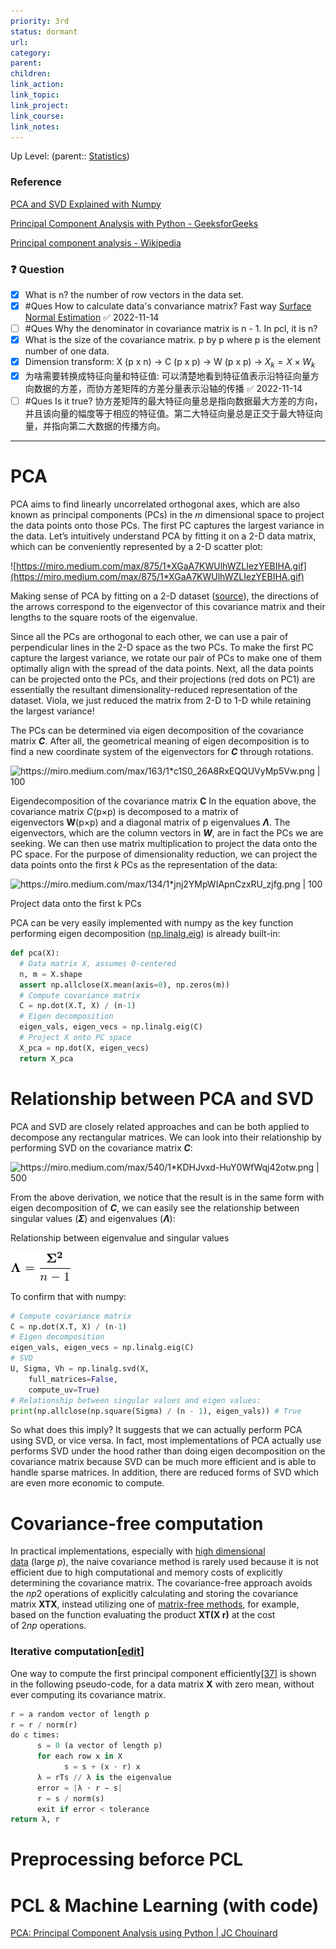 ```yaml
---
priority: 3rd
status: dormant
url: 
category: 
parent: 
children: 
link_action: 
link_topic: 
link_project: 
link_course: 
link_notes: 
---
```

Up Level: (parent:: [Statistics](Statistics.md))



### Reference

[PCA and SVD Explained with Numpy](https://towardsdatascience.com/pca-and-svd-explained-with-numpy-5d13b0d2a4d8)

[Principal Component Analysis with Python - GeeksforGeeks](https://www.geeksforgeeks.org/principal-component-analysis-with-python/)

[Principal component analysis - Wikipedia](https://en.wikipedia.org/wiki/Principal_component_analysis)

### ❓ Question

- [x]  What is n? the number of row vectors in the data set.
- [x] #Ques How to calculate data's convariance matrix? Fast way [Surface Normal Estimation](Point%20Cloud%20Processing.md#Surface%20Normal%20Estimation) ✅ 2022-11-14
- [ ] #Ques  Why the denominator in covariance matrix is n - 1. In pcl, it is n?
- [x]  What is the size of the covariance matrix. p by p where p is the element number of one data.
- [x]  Dimension transform: X (p x n) → C (p x p) → W (p x p) → $X_k=X\times W_k$
- [x] 为啥需要转换成特征向量和特征值: 可以清楚地看到特征值表示沿特征向量方向数据的方差，而协方差矩阵的方差分量表示沿轴的传播 ✅ 2022-11-14
- [ ] #Ques Is it true? 协方差矩阵的最大特征向量总是指向数据最大方差的方向，并且该向量的幅度等于相应的特征值。第二大特征向量总是正交于最大特征向量，并指向第二大数据的传播方向。

---

# PCA

PCA aims to find linearly uncorrelated orthogonal axes, which are also known as principal components (PCs) in the *m* dimensional space to project the data points onto those PCs. The first PC captures the largest variance in the data. Let’s intuitively understand PCA by fitting it on a 2-D data matrix, which can be conveniently represented by a 2-D scatter plot:

![https://miro.medium.com/max/875/1*XGaA7KWUlhWZLIezYEBIHA.gif](https://miro.medium.com/max/875/1*XGaA7KWUlhWZLIezYEBIHA.gif)

Making sense of PCA by fitting on a 2-D dataset ([source](https://stats.stackexchange.com/questions/2691/making-sense-of-principal-component-analysis-eigenvectors-eigenvalues)), the directions of the arrows correspond to the eigenvector of this covariance matrix and their lengths to the square roots of the eigenvalue. 

Since all the PCs are orthogonal to each other, we can use a pair of perpendicular lines in the 2-D space as the two PCs. To make the first PC capture the largest variance, we rotate our pair of PCs to make one of them optimally align with the spread of the data points. Next, all the data points can be projected onto the PCs, and their projections (red dots on PC1) are essentially the resultant dimensionality-reduced representation of the dataset. Viola, we just reduced the matrix from 2-D to 1-D while retaining the largest variance!

The PCs can be determined via eigen decomposition of the covariance matrix ***C***. After all, the geometrical meaning of eigen decomposition is to find a new coordinate system of the eigenvectors for ***C*** through rotations.

![https://miro.medium.com/max/163/1*c1S0_26A8RxEQQUVyMp5Vw.png | 100](https://miro.medium.com/max/163/1*c1S0_26A8RxEQQUVyMp5Vw.png)

Eigendecomposition of the covariance matrix **C** In the equation above, the covariance matrix *C*(p×p) is decomposed to a matrix of eigenvectors **W**(p×p) and a diagonal matrix of p eigenvalues ***Λ***. The eigenvectors, which are the column vectors in ***W***, are in fact the PCs we are seeking. We can then use matrix multiplication to project the data onto the PC space. For the purpose of dimensionality reduction, we can project the data points onto the first *k* PCs as the representation of the data:

![https://miro.medium.com/max/134/1*jnj2YMpWIApnCzxRU_zjfg.png | 100](https://miro.medium.com/max/134/1*jnj2YMpWIApnCzxRU_zjfg.png)

Project data onto the first k PCs

PCA can be very easily implemented with numpy as the key function performing eigen decomposition ([np.linalg.eig](https://docs.scipy.org/doc/numpy/reference/generated/numpy.linalg.eig.html)) is already built-in:

```python
def pca(X):
  # Data matrix X, assumes 0-centered
  n, m = X.shape
  assert np.allclose(X.mean(axis=0), np.zeros(m))
  # Compute covariance matrix
  C = np.dot(X.T, X) / (n-1)
  # Eigen decomposition
  eigen_vals, eigen_vecs = np.linalg.eig(C)
  # Project X onto PC space
  X_pca = np.dot(X, eigen_vecs)
  return X_pca
```

# Relationship between PCA and SVD

PCA and SVD are closely related approaches and can be both applied to decompose any rectangular matrices. We can look into their relationship by performing SVD on the covariance matrix ***C***:

![https://miro.medium.com/max/540/1*KDHJvxd-HuY0WfWqj42otw.png | 500](https://miro.medium.com/max/540/1*KDHJvxd-HuY0WfWqj42otw.png)

From the above derivation, we notice that the result is in the same form with eigen decomposition of ***C***, we can easily see the relationship between singular values (***Σ***) and eigenvalues (***Λ***):

Relationship between eigenvalue and singular values

![100](PCA/Untitled.png)

To confirm that with numpy:

```python
# Compute covariance matrix
C = np.dot(X.T, X) / (n-1)
# Eigen decomposition
eigen_vals, eigen_vecs = np.linalg.eig(C)
# SVD
U, Sigma, Vh = np.linalg.svd(X, 
    full_matrices=False, 
    compute_uv=True)
# Relationship between singular values and eigen values:
print(np.allclose(np.square(Sigma) / (n - 1), eigen_vals)) # True
```

So what does this imply? It suggests that we can actually perform PCA using SVD, or vice versa. In fact, most implementations of PCA actually use performs SVD under the hood rather than doing eigen decomposition on the covariance matrix because SVD can be much more efficient and is able to handle sparse matrices. In addition, there are reduced forms of SVD which are even more economic to compute.

# Covariance-free computation

In practical implementations, especially with [high dimensional data](https://en.wikipedia.org/wiki/High_dimensional_data) (large *p*), the naive covariance method is rarely used because it is not efficient due to high computational and memory costs of explicitly determining the covariance matrix. The covariance-free approach avoids the *np*2 operations of explicitly calculating and storing the covariance matrix **XTX**, instead utilizing one of [matrix-free methods](https://en.wikipedia.org/wiki/Matrix-free_methods), for example, based on the function evaluating the product **XT(X r)** at the cost of 2*np* operations.

### **Iterative computation[[edit](https://en.wikipedia.org/w/index.php?title=Principal_component_analysis&action=edit&section=18)]**

One way to compute the first principal component efficiently[[37]](https://en.wikipedia.org/wiki/Principal_component_analysis#cite_note-roweis-37) is shown in the following pseudo-code, for a data matrix **X** with zero mean, without ever computing its covariance matrix.

```python
r = a random vector of length p
r = r / norm(r)
do c times:
      s = 0 (a vector of length p)
      for each row x in X
            s = s + (x ⋅ r) x
      λ = rTs // λ is the eigenvalue
      error = |λ ⋅ r − s|
      r = s / norm(s)
      exit if error < tolerance
return λ, r
```

# Preprocessing beforce PCL



# PCL & Machine Learning (with code)

[PCA: Principal Component Analysis using Python | JC Chouinard](https://www.jcchouinard.com/pca-with-python/)